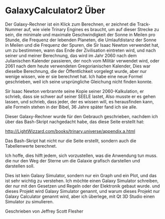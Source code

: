 # GalaxyCalculator2 Über

Der Galaxy-Rechner ist ein Klick zum Berechnen, er zeichnet die Track-Nummer auf,
wie viele Trinary Engines es braucht, um auf dieser Strecke zu sein,
die minimale und maximale Geschwindigkeit der Sonne in Meilen pro Stunde, die Frequenz der lebenden Planeten,
die Umlaufdistanz der Sonne in Meilen und die Frequenz der Spuren,
die Sir Isaac Newton verwendet hat, um zu bestimmen, wann das Ende der Zivilisation eintreten wird,
und nach seiner und meiner Berechnung,
das wird im Jahr 2060 nach dem Julianischen Kalender passieren, der noch vom Militär verwendet wird,
oder 2061 nach dem heute verwendeten Gregorianischen Kalender,
Dies war dieselbe Berechnung, die der Öffentlichkeit vorgelegt wurde, aber nur wenige wissen, wie er sie berechnet hat.
Ich habe eine neue Formel geschrieben, weil ich seine ursprüngliche Gleichung nicht finden konnte.

Sir Isaac Newton verbrannte seine Kopie seiner 2060-Kalkulation, er schrieb, dass sie schwer auf seiner SEELE lastet,
Also musste er es gehen lassen,
und schrieb, dass jeder, der es wissen will, es herausfinden kann, alle Formeln stehen in der Bibel,
36 Jahre später fand ich sie alle.

Dieser Galaxy-Rechner wurde für den Gebrauch geschrieben, nachdem ich über das Bash-Skript nachgedacht habe, das diese Seite erstellt hat:

http://LightWizzard.com/books/trinary.universe/appendix.a.html

Das Bash-Skript hat nicht nur die Seite erstellt, sondern auch die Tabellenwerte berechnet.

Ich hoffe, dies hilft jedem, sich vorzustellen, was die Anwendung tun muss.
die nur den Weg der Sterne um die Galaxie grafisch darstellen und darstellen soll.

Dies ist kein Galaxy Simulator, sondern nur ein Graph und ein Plot, und das ist sehr wichtig zu verstehen.
Ich möchte einen Galaxy Simulator schreiben, der nur mit den Gesetzen und Regeln oder der Elektronik gebaut wurde.
und dieses Projekt wird Galaxy Simulator genannt, und warum dieses Projekt nur Galaxy Calculator genannt wird,
aber ich überlege, mit Qt 3D Studio einen Simulator zu simulieren.


Geschrieben von Jeffrey Scott Flesher